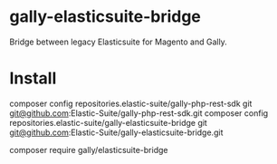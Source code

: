 # gally-elasticsuite-bridge
Bridge between legacy Elasticsuite for Magento and Gally.

# Install
composer config repositories.elastic-suite/gally-php-rest-sdk git git@github.com:Elastic-Suite/gally-php-rest-sdk.git
composer config repositories.elastic-suite/gally-elasticsuite-bridge git git@github.com:Elastic-Suite/gally-elasticsuite-bridge.git

composer require gally/elasticsuite-bridge
